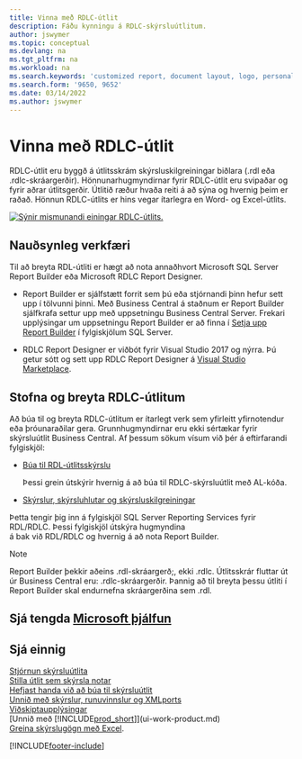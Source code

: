 ```yaml
---
title: Vinna með RDLC-útlit
description: Fáðu kynningu á RDLC-skýrsluútlitum.
author: jswymer
ms.topic: conceptual
ms.devlang: na
ms.tgt_pltfrm: na
ms.workload: na
ms.search.keywords: 'customized report, document layout, logo, personalize'
ms.search.form: '9650, 9652'
ms.date: 03/14/2022
ms.author: jswymer
---
```

# Vinna með RDLC-útlit

RDLC-útlit eru byggð á útlitsskrám skýrsluskilgreiningar biðlara (.rdl eða .rdlc-skráargerðir). Hönnunarhugmyndirnar fyrir RDLC-útlit eru svipaðar og fyrir aðrar útlitsgerðir. Útlitið ræður hvaða reiti á að sýna og hvernig þeim er raðað. Hönnun RDLC-útlits er hins vegar ítarlegra en Word- og Excel-útlits.

[![Sýnir mismunandi einingar RDLC-útlits.](media/rdlc-layout.png)](media/rdlc-layout.png#lightbox)

## Nauðsynleg verkfæri

Til að breyta RDL-útliti er hægt að nota annaðhvort Microsoft SQL Server Report Builder eða Microsoft RDLC Report Designer.

- Report Builder er sjálfstætt forrit sem þú eða stjórnandi þinn hefur sett upp í tölvunni þinni. Með Business Central á staðnum er Report Builder sjálfkrafa settur upp með uppsetningu Business Central Server. Frekari upplýsingar um uppsetningu Report Builder er að finna í [Setja upp Report Builder](/sql/reporting-services/install-windows/install-report-builder) í fylgiskjölum SQL Server.

- RDLC Report Designer er viðbót fyrir Visual Studio 2017 og nýrra. Þú getur sótt og sett upp RDLC Report Designer á [Visual Studio Marketplace](https://marketplace.visualstudio.com/items?itemName=ProBITools.MicrosoftRdlcReportDesignerforVisualStudio-18001).

## Stofna og breyta RDLC-útlitum

Að búa til og breyta RDLC-útlitum er ítarlegt verk sem yfirleitt yfirnotendur eða þróunaraðilar gera. Grunnhugmyndirnar eru ekki sértækar fyrir skýrsluútlit Business Central. Af þessum sökum vísum við þér á eftirfarandi fylgiskjöl:

- [Búa til RDL-útlitsskýrslu](/dynamics365/business-central/dev-itpro/developer/devenv-howto-rdl-report-layout)

    Þessi grein útskýrir hvernig á að búa til RDLC-skýrsluútlit með AL-kóða.

- [Skýrslur, skýrsluhlutar og skýrsluskilgreiningar](/sql/reporting-services/report-design/reports-report-parts-and-report-definitions-report-builder-and-ssrs?)

 Þetta tengir þig inn á fylgiskjöl SQL Server Reporting Services fyrir RDL/RDLC. Þessi fylgiskjöl útskýra hugmyndina  
á bak við RDL/RDLC og hvernig á að nota Report Builder.

> [!NOTE]
> Report Builder þekkir aðeins .rdl-skráargerð;, ekki .rdlc. Útlitsskrár fluttar út úr Business Central eru: .rdlc-skráargerðir. Þannig að til breyta þessu útliti í Report Builder skal endurnefna skráargerðina sem .rdl.

## Sjá tengda [Microsoft þjálfun](/training/modules/change-documents-dynamics-365-business-central/index)

## Sjá einnig

[Stjórnun skýrsluútlita](ui-manage-report-layouts.md)  
[Stilla útlit sem skýrsla notar](ui-set-report-layout.md)  
[Hefjast handa við að búa til skýrsluútlit](ui-get-started-layouts.md)  
[Unnið með skýrslur, runuvinnslur og XMLports](ui-work-report.md)  
[Viðskiptaupplýsingar](bi.md)  
[Unnið með [!INCLUDE[prod_short](includes/prod_short.md)]](ui-work-product.md)  
[Greina skýrslugögn með Excel](report-analyze-excel.md).

[!INCLUDE[footer-include](includes/footer-banner.md)]
